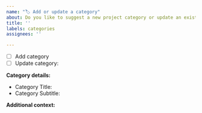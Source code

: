 ```yaml
---
name: "🏷 Add or update a category"
about: Do you like to suggest a new project category or update an existing one?
title: ''
labels: categories
assignees: ''

---
```


<!--
Thanks for suggesting a categories update 🙌 ❤️

Please select either to add or to update a category:
-->

- [ ] Add category
- [ ] Update category: <!-- Category Name or ID -->

**Category details:**

<!--- 
Please state the category details that should be added or changed.
-->

- Category Title:
- Category Subtitle:

**Additional context:**

<!-- Add any other context or additional information about why this change or addition is important. -->